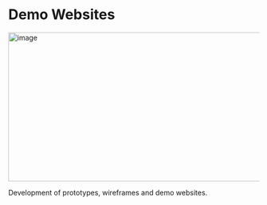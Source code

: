 # Demo Websites

<img width="800" height="300" alt="image" src="https://github.com/user-attachments/assets/c6c7a77a-185d-419d-a4b6-24132b25b41d" />



Development of prototypes, wireframes and demo websites.
